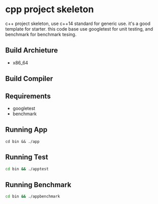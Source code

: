 # cpp project skeleton
c++ project skeleton, use c++14 standard for generic use. it's a good template for starter.
this code base use googletest for unit testing, and benchmark for benchmark tesing.



## Build Archieture
- x86_64

## Build Compiler

## Requirements
- googletest
- benchmark


## Running App
```
cd bin && ./app
```


## Running Test
```bash
cd bin && ./apptest

```

## Running Benchmark
```bash
cd bin && ./appbenchmark
```
